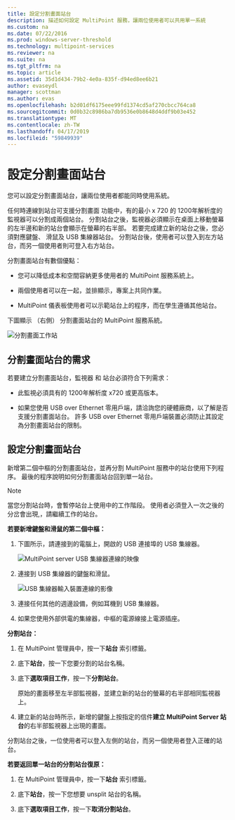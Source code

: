 ```yaml
---
title: 設定分割畫面站台
description: 描述如何設定 MultiPoint 服務，讓兩位使用者可以共用單一系統
ms.custom: na
ms.date: 07/22/2016
ms.prod: windows-server-threshold
ms.technology: multipoint-services
ms.reviewer: na
ms.suite: na
ms.tgt_pltfrm: na
ms.topic: article
ms.assetid: 35d1d434-79b2-4e0a-835f-d94ed8ee6b21
author: evaseydl
manager: scottman
ms.author: evas
ms.openlocfilehash: b2d01df6175eee99fd1374cd5af270cbcc764ca8
ms.sourcegitcommit: 0d0b32c8986ba7db9536e0b8648d4ddf9b03e452
ms.translationtype: MT
ms.contentlocale: zh-TW
ms.lasthandoff: 04/17/2019
ms.locfileid: "59849939"
---
```

# <a name="set-up-a-split-screen-station"></a>設定分割畫面站台
您可以設定分割畫面站台，讓兩位使用者都能同時使用系統。

任何時連線到站台可支援分割畫面 功能中，有的最小 x 720 的 1200年解析度的監視器可以分割成兩個站台。 分割站台之後，監視器必須顯示在桌面上移動螢幕的左半邊和新的站台會顯示在螢幕的右半部。 若要完成建立新的站台之後，您必須對應鍵盤、 滑鼠及 USB 集線器站台。 分割站台後，使用者可以登入到左方站台，而另一個使用者則可登入右方站台。  
  
分割畫面站台有數個優點：  
  
-   您可以降低成本和空間容納更多使用者的 MultiPoint 服務系統上。  
  
-   兩個使用者可以在一起，並排顯示，專案上共同作業。  
  
-   MultiPoint 儀表板使用者可以示範站台上的程序，而在學生遵循其他站台。  
  
下圖顯示 （右側） 分割畫面站台的 MultiPoint 服務系統。  
  
![分割畫面工作站](./media/WMS_diagram3.gif)  
   
## <a name="requirements-for-a-split-screen-station"></a>分割畫面站台的需求  
若要建立分割畫面站台，監視器 和 站台必須符合下列需求：  
  
-   此監視必須具有的 1200年解析度 x720 或更高版本。  
  
-   如果您使用 USB over Ethernet 零用戶端，請洽詢您的硬體廠商，以了解是否支援分割畫面站台。 許多 USB over Ethernet 零用戶端裝置必須防止其設定為分割畫面站台的限制。  
  
## <a name="setting-up-a-split-screen-station"></a>設定分割畫面站台  
新增第二個中樞的分割畫面站台，並再分割 MultiPoint 服務中的站台使用下列程序。 最後的程序說明如何分割畫面站台回到單一站台。  
  
> [!NOTE]  
> 當您分割站台時，會暫停站台上使用中的工作階段。 使用者必須登入一次之後的分岔會出現,，請繼續工作的站台。  
  
**若要新增鍵盤和滑鼠的第二個中樞：**  
  
1.  下圖所示，請連接到的電腦上，開啟的 USB 連接埠的 USB 集線器。  
  
    ![MultiPoint server USB 集線器連線的映像](./media/WMSUSBHubConnection.gif)  
  
2.  連接到 USB 集線器的鍵盤和滑鼠。  
  
    ![USB 集線器輸入裝置連線的影像](./media/WMSUSBDeviceConnection.gif)  
  
3.  連接任何其他的週邊設備，例如耳機到 USB 集線器。  
  
4.  如果您使用外部供電的集線器，中樞的電源線接上電源插座。  
  
**分割站台：**  
  
1.  在 MultiPoint 管理員中，按一下**站台** 索引標籤。  
  
2.  底下**站台**，按一下您要分割的站台名稱。  
  
3.  底下**選取項目工作**，按一下**分割站台**。  
  
    原始的畫面移至左半部監視器，並建立新的站台的螢幕的右半部相同監視器上。  
  
4.  建立新的站台時所示，新增的鍵盤上按指定的信件**建立 MultiPoint Server 站台**的右半部監視器上出現的畫面。  
  
分割站台之後，一位使用者可以登入左側的站台，而另一個使用者登入正確的站台。  
  
**若要返回單一站台的分割站台復原：**  
  
1.  在 MultiPoint 管理員中，按一下**站台** 索引標籤。  
  
2.  底下**站台**，按一下您想要 unsplit 站台的名稱。  
  
3.  底下**選取項目工作**，按一下**取消分割站台**。